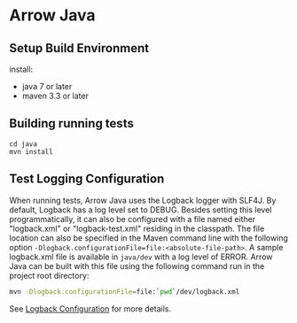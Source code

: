 <!---
  Licensed to the Apache Software Foundation (ASF) under one
  or more contributor license agreements.  See the NOTICE file
  distributed with this work for additional information
  regarding copyright ownership.  The ASF licenses this file
  to you under the Apache License, Version 2.0 (the
  "License"); you may not use this file except in compliance
  with the License.  You may obtain a copy of the License at

    http://www.apache.org/licenses/LICENSE-2.0

  Unless required by applicable law or agreed to in writing,
  software distributed under the License is distributed on an
  "AS IS" BASIS, WITHOUT WARRANTIES OR CONDITIONS OF ANY
  KIND, either express or implied.  See the License for the
  specific language governing permissions and limitations
  under the License.
-->

# Arrow Java

## Setup Build Environment

install:
 - java 7 or later
 - maven 3.3 or later

## Building running tests

```
cd java
mvn install
```

## Test Logging Configuration

When running tests, Arrow Java uses the Logback logger with SLF4J. By default,
Logback has a log level set to DEBUG. Besides setting this level
programmatically, it can also be configured with a file named either
"logback.xml" or "logback-test.xml" residing in the classpath. The file
location can also be specified in the Maven command line with the following
option `-Dlogback.configurationFile=file:<absolute-file-path>`. A sample
logback.xml file is available in `java/dev` with a log level of ERROR. Arrow
Java can be built with this file using the following command run in the project
root directory:

```bash
mvn -Dlogback.configurationFile=file:`pwd`/dev/logback.xml
```

See [Logback Configuration][1] for more details.

[1]: https://logback.qos.ch/manual/configuration.html
